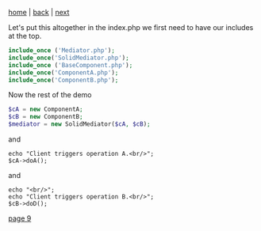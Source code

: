 [home](./page01.md) | [back](./page07.md) | [next](./page09.md)

Let's put this altogether in the index.php we first need to have our includes at the top.


```php
include_once ('Mediator.php');
include_once('SolidMediator.php');
include_once ('BaseComponent.php');
include_once('ComponentA.php');
include_once('ComponentB.php');
```

Now the rest of the demo
```php
$cA = new ComponentA;
$cB = new ComponentB;
$mediator = new SolidMediator($cA, $cB);
```
and
```
echo "Client triggers operation A.<br/>";
$cA->doA();
```
and
```
echo "<br/>";
echo "Client triggers operation B.<br/>";
$cB->doD();
```


[page 9](./page09.md)
